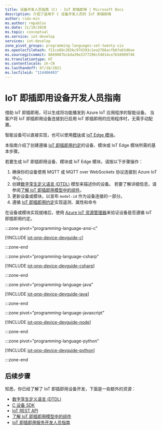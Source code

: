 ```yaml
---
title: 设备开发人员指南 (C) - IoT 即插即用 | Microsoft Docs
description: 介绍了适用于 C 设备开发人员的 IoT 即插即用
author: rido-min
ms.author: rmpablos
ms.date: 11/19/2020
ms.topic: conceptual
ms.service: iot-develop
services: iot-develop
zone_pivot_groups: programming-languages-set-twenty-six
ms.openlocfilehash: f21ce89c265bc97d393c1ea2766acfb6fe63d6ee
ms.sourcegitcommit: 8669087bcbda39e3377296c54014ce7b58909746
ms.translationtype: HT
ms.contentlocale: zh-CN
ms.lasthandoff: 07/18/2021
ms.locfileid: "114406403"
---
```

# <a name="iot-plug-and-play-device-developer-guide"></a>IoT 即插即用设备开发人员指南

借助 IoT 即插即用，可以生成将功能播发到 Azure IoT 应用程序的智能设备。 当客户将 IoT 即插即用设备连接到已启用 IoT 即插即用的应用程序时，无需手动配置。

智能设备可以直接实现，也可以使用[模块](../iot-hub/iot-hub-devguide-module-twins.md)或 [IoT Edge 模块](../iot-edge/about-iot-edge.md)。

本指南介绍了创建遵循 [IoT 即插即用约定](../iot-develop/concepts-convention.md)的设备、模块或 IoT Edge 模块所需的基本步骤。

若要生成 IoT 即插即用设备、模块或 IoT Edge 模块，请按以下步骤操作：

1. 确保你的设备使用 MQTT 或 MQTT over WebSockets 协议连接到 Azure IoT 中心。
1. 创建[数字孪生定义语言 (DTDL)](https://github.com/Azure/opendigitaltwins-dtdl) 模型来描述你的设备。 若要了解详细信息，请参阅[了解 IoT 即插即用模型中的组件](concepts-modeling-guide.md)。
1. 更新设备或模块，以宣布 `model-id` 作为设备连接的一部分。
1. 遵循 [IoT 即插即用约定](concepts-convention.md)实现遥测、属性和命令

在设备或模块实现就绪后，使用 [Azure IoT 资源管理器](../iot-fundamentals/howto-use-iot-explorer.md)来验证设备是否遵循 IoT 即插即用约定。

:::zone pivot="programming-language-ansi-c"

[!INCLUDE [iot-pnp-device-devguide-c](../../includes/iot-pnp-device-devguide-c.md)]

:::zone-end

:::zone pivot="programming-language-csharp"

[!INCLUDE [iot-pnp-device-devguide-csharp](../../includes/iot-pnp-device-devguide-csharp.md)]

:::zone-end

:::zone pivot="programming-language-java"

[!INCLUDE [iot-pnp-device-devguide-java](../../includes/iot-pnp-device-devguide-java.md)]

:::zone-end

:::zone pivot="programming-language-javascript"

[!INCLUDE [iot-pnp-device-devguide-node](../../includes/iot-pnp-device-devguide-node.md)]

:::zone-end

:::zone pivot="programming-language-python"

[!INCLUDE [iot-pnp-device-devguide-python](../../includes/iot-pnp-device-devguide-python.md)]

:::zone-end

## <a name="next-steps"></a>后续步骤

知悉，你已经了解了 IoT 即插即用设备开发，下面是一些额外的资源：

- [数字孪生定义语言 (DTDL)](https://github.com/Azure/opendigitaltwins-dtdl)
- [C 设备 SDK](/azure/iot-hub/iot-c-sdk-ref/)
- [IoT REST API](/rest/api/iothub/device)
- [了解 IoT 即插即用模型中的组件](concepts-modeling-guide.md)
- [IoT 即插即用服务开发人员指南](concepts-developer-guide-service.md)